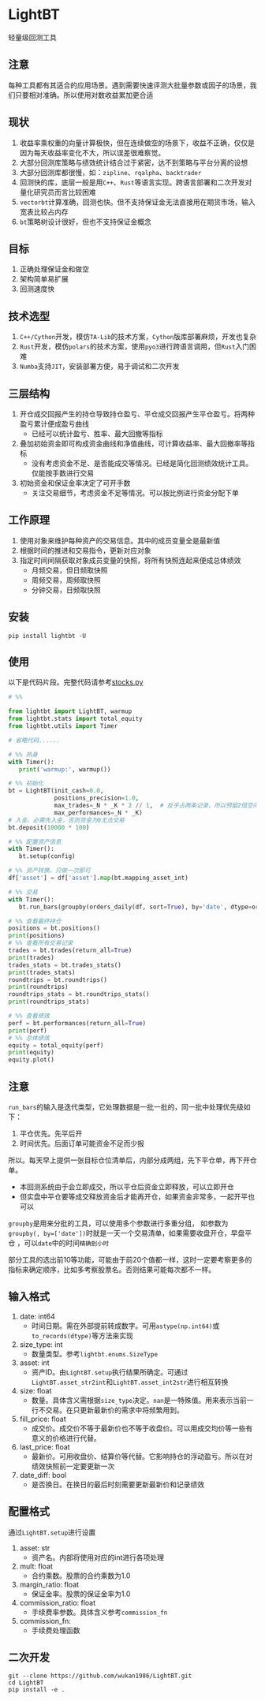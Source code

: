 # LightBT

轻量级回测工具

## 注意

每种工具都有其适合的应用场景。遇到需要快速评测大批量参数或因子的场景，我们只要相对准确。所以使用对数收益累加更合适

## 现状

1. 收益率乘权重的向量计算极快，但在连续做空的场景下，收益不正确，仅仅是因为每天收益率变化不大，所以误差很难察觉。
2. 大部分回测库策略与绩效统计结合过于紧密，达不到策略与平台分离的设想
3. 大部分回测库都很慢，如：`zipline`、`rqalpha`、`backtrader`
4. 回测快的库，底层一般是用`C++`、`Rust`等语言实现。跨语言部署和二次开发对量化研究员而言比较困难
5. `vectorbt`计算准确，回测也快。但不支持保证金无法直接用在期货市场，输入宽表比较占内存
6. `bt`策略树设计很好，但也不支持保证金概念

## 目标

1. 正确处理保证金和做空
2. 架构简单易扩展
3. 回测速度快

## 技术选型

1. `C++/Cython`开发，模仿`TA-Lib`的技术方案，`Cython`版库部署麻烦，开发也复杂
2. `Rust`开发，模仿`polars`的技术方案，使用`pyo3`进行跨语言调用，但`Rust`入门困难
3. `Numba`支持`JIT`，安装部署方便，易于调试和二次开发

## 三层结构

1. 开仓成交回报产生的持仓导致持仓盈亏、平仓成交回报产生平仓盈亏。将两种盈亏累计便成盈亏曲线
    - 已经可以统计盈亏、胜率、最大回撤等指标
2. 叠加初始资金即可构成资金曲线和净值曲线，可计算收益率、最大回撤率等指标
    - 没有考虑资金不足、是否能成交等情况。已经是简化回测绩效统计工具。仅能按手数进行交易
3. 初始资金和保证金率决定了可开手数
    - 关注交易细节，考虑资金不足等情况。可以按比例进行资金分配下单

## 工作原理

1. 使用对象来维护每种资产的交易信息。其中的成员变量全是最新值
2. 根据时间的推进和交易指令，更新对应对象
3. 指定时间间隔获取对象成员变量的快照，将所有快照连起来便成总体绩效
    - 月频交易，但日频取快照
    - 周频交易，周频取快照
    - 分钟交易，日频取快照

## 安装

```commandline
pip install lightbt -U
```

## 使用

以下是代码片段。完整代码请参考[stocks.py](examples/stocks.py)

```python
# %%

from lightbt import LightBT, warmup
from lightbt.stats import total_equity
from lightbt.utils import Timer

# 省略代码......

# %% 热身
with Timer():
   print('warmup:', warmup())

# %% 初始化
bt = LightBT(init_cash=0.0,
             positions_precision=1.0,
             max_trades=_N * _K * 2 // 1,  # 反手占两条记录，所以预留2倍空间比较安全
             max_performances=_N * _K)
# 入金。必需先入金，否则资金为0无法交易
bt.deposit(10000 * 100)

# %% 配置资产信息
with Timer():
   bt.setup(config)

# %% 资产转换，只做一次即可
df['asset'] = df['asset'].map(bt.mapping_asset_int)

# %% 交易
with Timer():
   bt.run_bars(groupby(orders_daily(df, sort=True), by='date', dtype=order_outside_dt))

# %% 查看最终持仓
positions = bt.positions()
print(positions)
# %% 查看所有交易记录
trades = bt.trades(return_all=True)
print(trades)
trades_stats = bt.trades_stats()
print(trades_stats)
roundtrips = bt.roundtrips()
print(roundtrips)
roundtrips_stats = bt.roundtrips_stats()
print(roundtrips_stats)

# %% 查看绩效
perf = bt.performances(return_all=True)
print(perf)
# %% 总体绩效
equity = total_equity(perf)
print(equity)
equity.plot()

```

## 注意

`run_bars`的输入是迭代类型，它处理数据是一批一批的，同一批中处理优先级如下：

1. 平仓优先。先平后开
2. 时间优先。后面订单可能资金不足而少报

所以。每天早上提供一张目标仓位清单后，内部分成两组，先下平仓单，再下开仓单。

- 本回测系统由于会立即成交，所以平仓后资金立即释放，可以立即开仓
- 但实盘中平仓要等成交释放资金后才能再开仓，如果资金非常多，一起开平也可以

`groupby`是用来分批的工具，可以使用多个参数进行多重分组，
如参数为`groupby(, by=['date'])`时就是一天一个交易清单，如果需要收盘开仓，早盘平仓 ，可以`date`中的时间`精确到小时`

部分工具的选出前10等功能，可能由于前20个值都一样，这时一定要考察更多的指标来确定顺序，比如多考察股票名。否则结果可能每次都不一样。


## 输入格式

1. date: int64
    - 时间日期。需在外部提前转成数字。可用`astype(np.int64)`或`to_records(dtype)`等方法来实现
2. size_type: int
    - 数量类型。参考`lightbt.enums.SizeType`
3. asset: int
    - 资产ID。由`LightBT.setup`执行结果所确定。可通过`LightBT.asset_str2int`和`LightBT.asset_int2str`进行相互转换
4. size: float
    - 数量。具体含义需根据`size_type`决定。`nan`是一特殊值。用来表示当前一行不交易。在只更新最新价的需求中将频繁用到。
5. fill_price: float
    - 成交价。成交价不等于最新价也不等于收盘价。可以用成交均价等一些有意义的价格进行代替。
6. last_price: float
    - 最新价。可用收盘价、结算价等代替。它影响持仓的浮动盈亏。所以在对绩效快照前一定要更新一次
7. date_diff: bool
    - 是否换日。在换日的最后时刻需要更新最新价和记录绩效

## 配置格式

通过`LightBT.setup`进行设置

1. asset: str
    - 资产名。内部将使用对应的int进行各项处理
2. mult: float
    - 合约乘数。股票的合约乘数为1.0
3. margin_ratio: float
    - 保证金率。股票的保证金率为1.0
4. commission_ratio: float
    - 手续费率参数。具体含义参考`commission_fn`
5. commission_fn:
    - 手续费处理函数

## 二次开发

```commandline
git --clone https://github.com/wukan1986/LightBT.git
cd LightBT
pip install -e .
```